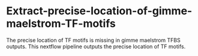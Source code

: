 # Extract-precise-location-of-gimme-maelstrom-TF-motifs
The precise location of TF motifs is missing in gimme maelstrom TFBS outputs. This nextflow pipeline outputs the precise location of TF motifs.
